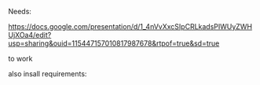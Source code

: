 Needs:

https://docs.google.com/presentation/d/1_4nVvXxcSIpCRLkadsPIWUyZWHUjXOa4/edit?usp=sharing&ouid=115447157010817987678&rtpof=true&sd=true

to work


also insall requirements:

